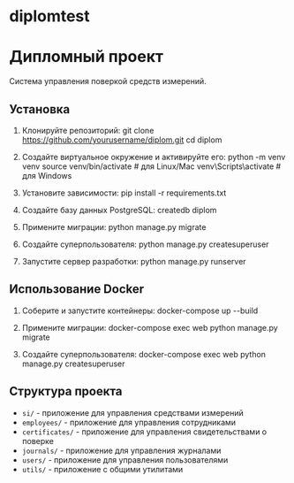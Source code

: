 # diplomtest
# Дипломный проект

Система управления поверкой средств измерений.

## Установка

1. Клонируйте репозиторий:
git clone https://github.com/yourusername/diplom.git
cd diplom

2. Создайте виртуальное окружение и активируйте его:
python -m venv venv
source venv/bin/activate # для Linux/Mac
venv\Scripts\activate # для Windows

3. Установите зависимости:
pip install -r requirements.txt

4. Создайте базу данных PostgreSQL:
createdb diplom

5. Примените миграции:
python manage.py migrate

6. Создайте суперпользователя:
python manage.py createsuperuser

7. Запустите сервер разработки:
python manage.py runserver

## Использование Docker

1. Соберите и запустите контейнеры:
docker-compose up --build

2. Примените миграции:
docker-compose exec web python manage.py migrate

3. Создайте суперпользователя:
docker-compose exec web python manage.py createsuperuser

## Структура проекта

- `si/` - приложение для управления средствами измерений
- `employees/` - приложение для управления сотрудниками
- `certificates/` - приложение для управления свидетельствами о поверке
- `journals/` - приложение для управления журналами
- `users/` - приложение для управления пользователями
- `utils/` - приложение с общими утилитами